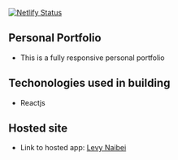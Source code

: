 [![Netlify Status](https://api.netlify.com/api/v1/badges/68fa27f1-f5e2-4dd9-8919-0c50bd830cda/deploy-status)](https://app.netlify.com/sites/levy-naibei/deploys)

## Personal Portfolio

- This is a fully responsive personal portfolio

## Techonologies used in building

- Reactjs

## Hosted site
- Link to hosted app: [Levy Naibei](https://levy-naibei.netlify.app)
